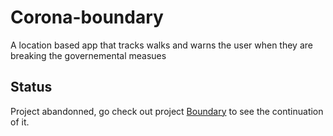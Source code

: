 # Corona-boundary
A location based app that tracks walks and warns the user when they are breaking the governemental measues

## Status

Project abandonned, go check out project [Boundary](https://github.com/Guillaume-prog/Boundary) to see the continuation of it.
